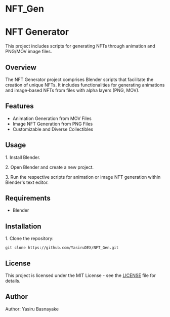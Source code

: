 # NFT_Gen


<h1>NFT Generator</h1>

  <p>This project includes scripts for generating NFTs through animation and PNG/MOV image files.</p>

  <h2>Overview</h2>

  <p>The NFT Generator project comprises Blender scripts that facilitate the creation of unique NFTs.
      It includes functionalities for generating animations and image-based NFTs from files with alpha layers (PNG, MOV).</p>

  <h2>Features</h2>

  <ul>
      <li>Animation Generation from MOV Files</li>
      <li>Image NFT Generation from PNG Files</li>
      <li>Customizable and Diverse Collectibles</li>
  </ul>

  <h2>Usage</h2>

  <p>1. Install Blender.</p>
  <p>2. Open Blender and create a new project.</p>
  <p>3. Run the respective scripts for animation or image NFT generation within Blender's text editor.</p>

  <h2>Requirements</h2>

  <ul>
      <li>Blender</li>
  </ul>

  <h2>Installation</h2>

  <p>1. Clone the repository:</p>
  <code>git clone https://github.com/YasiruDEX/NFT_Gen.git</code>

  <h2>License</h2>

  <p>This project is licensed under the MIT License - see the <a href="LICENSE">LICENSE</a> file for details.</p>

  <h2>Author</h2>

  <p>Author: Yasiru Basnayake</p>
